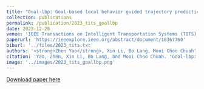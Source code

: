 ```yaml
---
title: "Goal-lbp: Goal-based local behavior guided trajectory prediction for autonomous driving"
collection: publications
permalink: /publication/2023_tits_goallbp
date: 2023-12-20
venue: 'IEEE Transactions on Intelligent Transportation Systems (TITS)'
paperurl: 'https://ieeexplore.ieee.org/abstract/document/10367760'
biburl: '../files/2023_tits.txt'
authors: '<strong>Zhen Yao</strong>, Xin Li, Bo Lang, Mooi Choo Chuah'
citation: 'Yao, Zhen, Xin Li, Bo Lang, and Mooi Choo Chuah. "Goal-lbp: Goal-based local behavior guided trajectory prediction for autonomous driving." IEEE Transactions on Intelligent Transportation Systems (2023).'
image: '../images/2023_tits_goallbp.png'
---
```


[Download paper here](https://ieeexplore.ieee.org/abstract/document/10367760)
